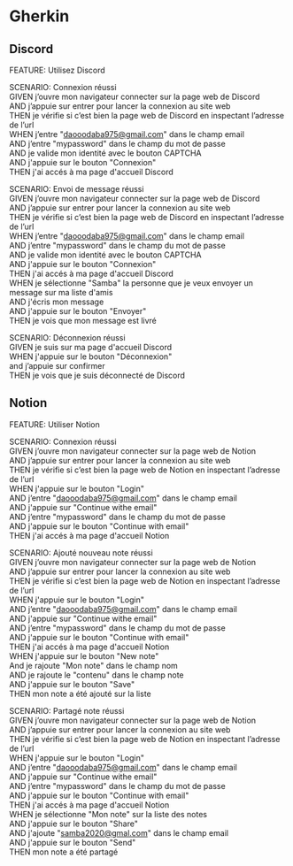 # Gherkin

## Discord

FEATURE: Utilisez Discord  

SCENARIO: Connexion réussi  
GIVEN j’ouvre mon navigateur connecter sur la page web de Discord  
AND j’appuie sur entrer pour lancer la connexion au site web  
THEN je vérifie si c’est bien la page web de Discord en inspectant l’adresse de l’url  
WHEN j’entre "daooodaba975@gmail.com" dans le champ email  
AND j’entre "mypassword" dans le champ du mot de passe  
AND je valide mon identité avec le bouton CAPTCHA  
AND j'appuie sur le bouton "Connexion"  
THEN j'ai accés à ma page d'accueil Discord  

SCENARIO: Envoi de message réussi  
GIVEN j’ouvre mon navigateur connecter sur la page web de Discord  
AND j’appuie sur entrer pour lancer la connexion au site web  
THEN je vérifie si c’est bien la page web de Discord en inspectant l’adresse de l’url  
WHEN j’entre "daooodaba975@gmail.com" dans le champ email  
AND j’entre "mypassword" dans le champ du mot de passe  
AND je valide mon identité avec le bouton CAPTCHA  
AND j'appuie sur le bouton "Connexion"  
THEN j'ai accés à ma page d'accueil Discord  
WHEN je sélectionne "Samba" la personne que je veux envoyer un message sur ma liste d'amis  
AND j'écris mon message  
AND j'appuie sur le bouton "Envoyer"  
THEN je vois que mon message est livré  

SCENARIO: Déconnexion réussi  
GIVEN je suis sur ma page d'accueil Discord  
WHEN j'appuie sur le bouton "Déconnexion"  
and j’appuie sur confirmer  
THEN je vois que je suis déconnecté de Discord  

## Notion

FEATURE: Utiliser Notion

SCENARIO: Connexion réussi  
GIVEN j’ouvre mon navigateur connecter sur la page web de Notion  
AND j’appuie sur entrer pour lancer la connexion au site web  
THEN je vérifie si c’est bien la page web de Notion en inspectant l’adresse de l’url  
WHEN j'appuie sur le bouton "Login"  
AND j’entre "daooodaba975@gmail.com" dans le champ email  
AND j'appuie sur "Continue withe email"  
AND j’entre "mypassword" dans le champ du mot de passe  
AND j'appuie sur le bouton "Continue with email"  
THEN j'ai accés à ma page d'accueil Notion  

SCENARIO: Ajouté nouveau note réussi  
GIVEN j’ouvre mon navigateur connecter sur la page web de Notion  
AND j’appuie sur entrer pour lancer la connexion au site web  
THEN je vérifie si c’est bien la page web de Notion en inspectant l’adresse de l’url  
WHEN j'appuie sur le bouton "Login"  
AND j’entre "daooodaba975@gmail.com" dans le champ email  
AND j'appuie sur "Continue withe email"  
AND j’entre "mypassword" dans le champ du mot de passe  
AND j'appuie sur le bouton "Continue with email"  
THEN j'ai accés à ma page d'accueil Notion  
WHEN j'appuie sur le bouton "New note"  
And je rajoute "Mon note" dans le champ nom  
AND je rajoute le "contenu" dans le champ note  
AND j'appuie sur le bouton "Save"  
THEN mon note a été ajouté sur la liste  

SCENARIO: Partagé note réussi  
GIVEN j’ouvre mon navigateur connecter sur la page web de Notion  
AND j’appuie sur entrer pour lancer la connexion au site web  
THEN je vérifie si c’est bien la page web de Notion en inspectant l’adresse de l’url  
WHEN j'appuie sur le bouton "Login"  
AND j’entre "daooodaba975@gmail.com" dans le champ email  
AND j'appuie sur "Continue withe email"  
AND j’entre "mypassword" dans le champ du mot de passe  
AND j'appuie sur le bouton "Continue with email"  
THEN j'ai accés à ma page d'accueil Notion  
WHEN je sélectionne "Mon note" sur la liste des notes  
AND j'appuie sur le bouton "Share"  
AND j'ajoute "samba2020@gmal.com" dans le champ email  
AND j'appuie sur le bouton "Send"  
THEN mon note a été partagé  
